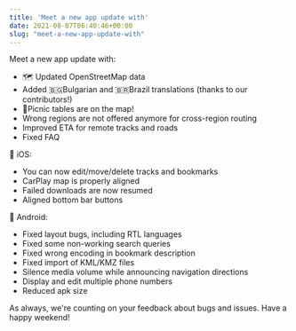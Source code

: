 ```yaml
---
title: 'Meet a new app update with'
date: 2021-08-07T06:40:46+00:00
slug: "meet-a-new-app-update-with"
---
```


Meet a new app update with:
* 🗺️ Updated OpenStreetMap data
* Added 🇧🇬Bulgarian and 🇧🇷Brazil translations (thanks to our contributors!)
* 🍖Picnic tables are on the map!
* Wrong regions are not offered anymore for cross-region routing
* Improved ETA for remote tracks and roads
* Fixed FAQ

🍏 iOS:
* You can now edit/move/delete tracks and bookmarks
* CarPlay map is properly aligned
* Failed downloads are now resumed
* Aligned bottom bar buttons

🤖 Android:
* Fixed layout bugs, including RTL languages
* Fixed some non-working search queries
* Fixed wrong encoding in bookmark description
* Fixed import of KML/KMZ files
* Silence media volume while announcing navigation directions
* Display and edit multiple phone numbers
* Reduced apk size

As always, we're counting on your feedback about bugs and issues.
Have a happy weekend!
